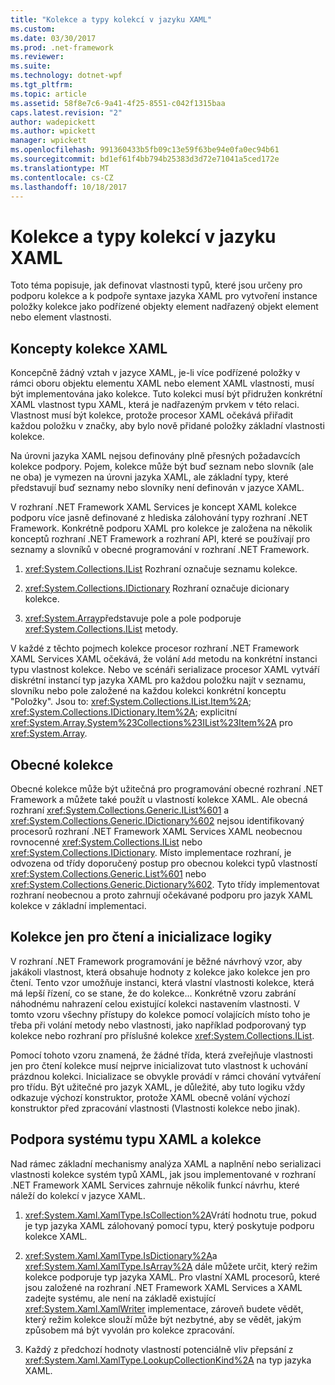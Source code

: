 ```yaml
---
title: "Kolekce a typy kolekcí v jazyku XAML"
ms.custom: 
ms.date: 03/30/2017
ms.prod: .net-framework
ms.reviewer: 
ms.suite: 
ms.technology: dotnet-wpf
ms.tgt_pltfrm: 
ms.topic: article
ms.assetid: 58f8e7c6-9a41-4f25-8551-c042f1315baa
caps.latest.revision: "2"
author: wadepickett
ms.author: wpickett
manager: wpickett
ms.openlocfilehash: 991360433b5fb09c13e59f63be94e0fa0ec94b61
ms.sourcegitcommit: bd1ef61f4bb794b25383d3d72e71041a5ced172e
ms.translationtype: MT
ms.contentlocale: cs-CZ
ms.lasthandoff: 10/18/2017
---
```

# <a name="collections-and-collection-types-for-xaml"></a>Kolekce a typy kolekcí v jazyku XAML
Toto téma popisuje, jak definovat vlastnosti typů, které jsou určeny pro podporu kolekce a k podpoře syntaxe jazyka XAML pro vytvoření instance položky kolekce jako podřízené objekty element nadřazený objekt element nebo element vlastnosti.  
  
## <a name="xaml-collection-concepts"></a>Koncepty kolekce XAML  
 Koncepčně žádný vztah v jazyce XAML, je-li více podřízené položky v rámci oboru objektu elementu XAML nebo element XAML vlastnosti, musí být implementována jako kolekce. Tuto kolekci musí být přidružen konkrétní XAML vlastnost typu XAML, která je nadřazeným prvkem v této relaci. Vlastnost musí být kolekce, protože procesor XAML očekává přiřadit každou položku v značky, aby bylo nově přidané položky základní vlastnosti kolekce.  
  
 Na úrovni jazyka XAML nejsou definovány plně přesných požadavcích kolekce podpory. Pojem, kolekce může být buď seznam nebo slovník (ale ne oba) je vymezen na úrovni jazyka XAML, ale základní typy, které představují buď seznamy nebo slovníky není definován v jazyce XAML.  
  
 V rozhraní .NET Framework XAML Services je koncept XAML kolekce podporu více jasně definované z hlediska zálohování typy rozhraní .NET Framework. Konkrétně podporu XAML pro kolekce je založena na několik konceptů rozhraní .NET Framework a rozhraní API, které se používají pro seznamy a slovníků v obecné programování v rozhraní .NET Framework.  
  
1.  <xref:System.Collections.IList> Rozhraní označuje seznamu kolekce.  
  
2.  <xref:System.Collections.IDictionary> Rozhraní označuje dicionary kolekce.  
  
3.  <xref:System.Array>představuje pole a pole podporuje <xref:System.Collections.IList> metody.  
  
 V každé z těchto pojmech kolekce procesor rozhraní .NET Framework XAML Services XAML očekává, že volání `Add` metodu na konkrétní instanci typu vlastnost kolekce. Nebo ve scénáři serializace procesor XAML vytváří diskrétní instancí typ jazyka XAML pro každou položku najít v seznamu, slovníku nebo pole založené na každou kolekci konkrétní konceptu "Položky". Jsou to: <xref:System.Collections.IList.Item%2A>; <xref:System.Collections.IDictionary.Item%2A>; explicitní <xref:System.Array.System%23Collections%23IList%23Item%2A> pro <xref:System.Array>.  
  
## <a name="generic-collections"></a>Obecné kolekce  
 Obecné kolekce může být užitečná pro programování obecné rozhraní .NET Framework a můžete také použít u vlastností kolekce XAML. Ale obecná rozhraní <xref:System.Collections.Generic.IList%601> a <xref:System.Collections.Generic.IDictionary%602> nejsou identifikovaný procesorů rozhraní .NET Framework XAML Services XAML neobecnou rovnocenné <xref:System.Collections.IList> nebo <xref:System.Collections.IDictionary>. Místo implementace rozhraní, je odvozena od třídy doporučený postup pro obecnou kolekci typů vlastností <xref:System.Collections.Generic.List%601> nebo <xref:System.Collections.Generic.Dictionary%602>. Tyto třídy implementovat rozhraní neobecnou a proto zahrnují očekávané podporu pro jazyk XAML kolekce v základní implementaci.  
  
## <a name="read-only-collections-and-initialization-logic"></a>Kolekce jen pro čtení a inicializace logiky  
 V rozhraní .NET Framework programování je běžné návrhový vzor, aby jakákoli vlastnost, která obsahuje hodnoty z kolekce jako kolekce jen pro čtení. Tento vzor umožňuje instanci, která vlastní vlastnosti kolekce, která má lepší řízení, co se stane, že do kolekce... Konkrétně vzoru zabrání náhodnému nahrazení celou existující kolekci nastavením vlastnosti. V tomto vzoru všechny přístupy do kolekce pomocí volajících místo toho je třeba při volání metody nebo vlastnosti, jako například podporovaný typ kolekce nebo rozhraní pro příslušné kolekce <xref:System.Collections.IList>.  
  
 Pomocí tohoto vzoru znamená, že žádné třída, která zveřejňuje vlastnosti jen pro čtení kolekce musí nejprve inicializovat tuto vlastnost k uchování prázdnou kolekci. Inicializace se obvykle provádí v rámci chování vytváření pro třídu. Být užitečné pro jazyk XAML, je důležité, aby tuto logiku vždy odkazuje výchozí konstruktor, protože XAML obecně volání výchozí konstruktor před zpracování vlastnosti (Vlastnosti kolekce nebo jinak).  
  
## <a name="xaml-type-system-support-and-collections"></a>Podpora systému typu XAML a kolekce  
 Nad rámec základní mechanismy analýza XAML a naplnění nebo serializaci vlastnosti kolekce systém typů XAML, jak jsou implementované v rozhraní .NET Framework XAML Services zahrnuje několik funkcí návrhu, které náleží do kolekcí v jazyce XAML.  
  
1.  <xref:System.Xaml.XamlType.IsCollection%2A>Vrátí hodnotu true, pokud je typ jazyka XAML zálohovaný pomocí typu, který poskytuje podporu kolekce XAML.  
  
2.  <xref:System.Xaml.XamlType.IsDictionary%2A>a <xref:System.Xaml.XamlType.IsArray%2A> dále můžete určit, který režim kolekce podporuje typ jazyka XAML. Pro vlastní XAML procesorů, které jsou založené na rozhraní .NET Framework XAML Services a XAML zadejte systému, ale není na základě existující <xref:System.Xaml.XamlWriter> implementace, zároveň budete vědět, který režim kolekce slouží může být nezbytné, aby se vědět, jakým způsobem má být vyvolán pro kolekce zpracování.  
  
3.  Každý z předchozí hodnoty vlastností potenciálně vliv přepsání z <xref:System.Xaml.XamlType.LookupCollectionKind%2A> na typ jazyka XAML.
